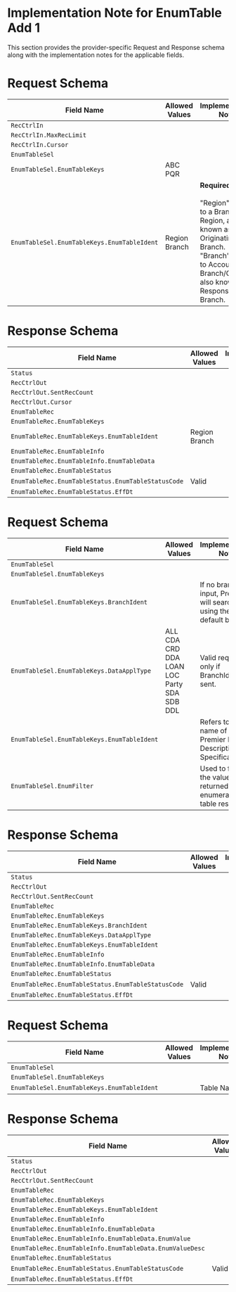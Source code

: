# Implementation Note for EnumTable Add 1
This section provides the provider-specific Request and Response schema along with the implementation notes for the applicable fields.
<!-- 
type: tab 
titles: PRM, PRC, DNA, 
-->
# Request Schema
|Field Name|Allowed Values|Implementation Note|
|----|----|----|
|`RecCtrlIn`|||
|`RecCtrlIn.MaxRecLimit`|||
|`RecCtrlIn.Cursor`|||
|`EnumTableSel`|||
|`EnumTableSel.EnumTableKeys`|ABC<br>PQR||
|`EnumTableSel.EnumTableKeys.EnumTableIdent`|Region<br>Branch|**Required**<br><br>"Region" refers to a Branch Region, also known as Originating Branch. <br> "Branch" refers to Accounting Branch/Group also known as Responsible Branch.  |
# Response Schema
|Field Name|Allowed Values|Implementation Note|
|----|----|----|
|`Status`|||
|`RecCtrlOut`|||
|`RecCtrlOut.SentRecCount`|||
|`RecCtrlOut.Cursor`|||
|`EnumTableRec`|||
|`EnumTableRec.EnumTableKeys`|||
|`EnumTableRec.EnumTableKeys.EnumTableIdent`|Region<br>Branch||
|`EnumTableRec.EnumTableInfo`|||
|`EnumTableRec.EnumTableInfo.EnumTableData`|||
|`EnumTableRec.EnumTableStatus`|||
|`EnumTableRec.EnumTableStatus.EnumTableStatusCode`|Valid||
|`EnumTableRec.EnumTableStatus.EffDt`|||
<!-- type: tab -->
# Request Schema
|Field Name|Allowed Values|Implementation Note|
|----|----|----|
|`EnumTableSel`|||
|`EnumTableSel.EnumTableKeys`|||
|`EnumTableSel.EnumTableKeys.BranchIdent`||If no branch is input,  Premier will search using the default branch.|
|`EnumTableSel.EnumTableKeys.DataApplType`|ALL<br>CDA<br>CRD<br>DDA<br>LOAN<br>LOC<br>Party<br>SDA<br>SDB<br>DDL|Valid required only if BranchIdent is sent.|
|`EnumTableSel.EnumTableKeys.EnumTableIdent`||Refers to the name of the Premier Data Description Specification.|
|`EnumTableSel.EnumFilter`||Used to filter the values returned in the enumeration table response|
# Response Schema
|Field Name|Allowed Values|Implementation Note|
|----|----|----|
|`Status`|||
|`RecCtrlOut`|||
|`RecCtrlOut.SentRecCount`|||
|`EnumTableRec`|||
|`EnumTableRec.EnumTableKeys`|||
|`EnumTableRec.EnumTableKeys.BranchIdent`|||
|`EnumTableRec.EnumTableKeys.DataApplType`|||
|`EnumTableRec.EnumTableKeys.EnumTableIdent`|||
|`EnumTableRec.EnumTableInfo`|||
|`EnumTableRec.EnumTableInfo.EnumTableData`|||
|`EnumTableRec.EnumTableStatus`|||
|`EnumTableRec.EnumTableStatus.EnumTableStatusCode`|Valid||
|`EnumTableRec.EnumTableStatus.EffDt`|||
<!-- type: tab -->
# Request Schema
|Field Name|Allowed Values|Implementation Note|
|----|----|----|
|`EnumTableSel`|||
|`EnumTableSel.EnumTableKeys`|||
|`EnumTableSel.EnumTableKeys.EnumTableIdent`||Table Name.|
# Response Schema
|Field Name|Allowed Values|Implementation Note|
|----|----|----|
|`Status`|||
|`RecCtrlOut`|||
|`RecCtrlOut.SentRecCount`|||
|`EnumTableRec`|||
|`EnumTableRec.EnumTableKeys`|||
|`EnumTableRec.EnumTableKeys.EnumTableIdent`|||
|`EnumTableRec.EnumTableInfo`|||
|`EnumTableRec.EnumTableInfo.EnumTableData`|||
|`EnumTableRec.EnumTableInfo.EnumTableData.EnumValue`|||
|`EnumTableRec.EnumTableInfo.EnumTableData.EnumValueDesc`|||
|`EnumTableRec.EnumTableStatus`|||
|`EnumTableRec.EnumTableStatus.EnumTableStatusCode`|Valid||
|`EnumTableRec.EnumTableStatus.EffDt`|||
<!-- type: tab-end -->
